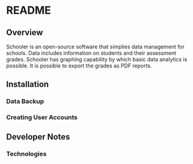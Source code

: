 # README #

## Overview ##

Schooler is an open-source software that simplies data management for schools. Data includes information on students and their assessment grades. Schooler has graphing capability by which basic data analytics is possible. It is possible to export the grades as PDF reports.

## Installation ##

### Data Backup ###

### Creating User Accounts ###

## Developer Notes ##

### Technologies ###


